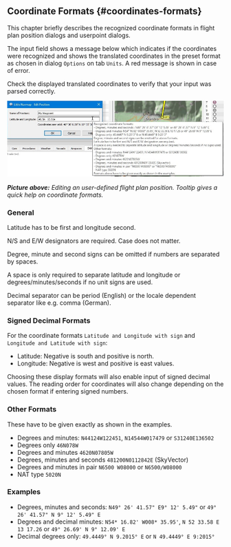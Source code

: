 ## Coordinate Formats {#coordinates-formats}

This chapter briefly describes the recognized coordinate formats in flight plan position dialogs and userpoint dialogs.

The input field shows a message below which indicates if the coordinates were recognized and shows the translated coordinates in the preset format as chosen in dialog `Options` on tab `Units`. A red message is shown in case of error.

Check the displayed translated coordinates to verify that your input was parsed correctly.

![Edit Flight Plan Position](../images/edit_flightplan_waypoint_tooltip.jpg "Edit Flight Plan Position")

_**Picture above:** Editing an user-defined flight plan position. Tooltip gives a quick help on coordinate formats._

### General

Latitude has to be first and longitude second.

N/S and E/W designators are required. Case does not matter.

Degree, minute and second signs can be omitted if numbers are separated by spaces.

A space is only required to separate latitude and longitude or degrees/minutes/seconds if no unit signs are used.

Decimal separator can be period (English) or the locale dependent separator like e.g. comma (German).

### Signed Decimal Formats

For the coordinate formats `Latitude and Longitude with sign` and `Longitude and Latitude with sign`:

* Latitude: Negative is south and positive is north.
* Longitude: Negative is west and positive is east values.

Choosing these display formats will also enable input of signed decimal values. The reading order for coordinates will also change depending on the chosen format if entering signed numbers.

### Other Formats

These have to be given exactly as shown in the examples.

* Degrees and minutes: `N44124W122451`, `N14544W017479` or `S31240E136502`
* Degrees only `46N078W`
* Degrees and minutes `4620N07805W`
* Degrees, minutes and seconds `481200N0112842E` (SkyVector)
* Degrees and minutes in pair `N6500 W08000` or `N6500/W08000`
* NAT type `5020N`

###  Examples

* Degrees, minutes and seconds: `N49° 26' 41.57" E9° 12' 5.49"` or `49° 26' 41.57" N 9° 12' 5.49" E`
* Degrees and decimal minutes: `N54* 16.82' W008* 35.95'`, `N 52 33.58 E 13 17.26` or `49° 26.69' N 9° 12.09' E`
* Decimal degrees only: `49.4449° N 9.2015° E` or `N 49.4449° E 9:2015°`
